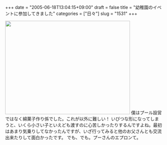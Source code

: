 +++
date = "2005-06-18T13:04:15+09:00"
draft = false
title = "幼稚園のイベントに参加してきました"
categories = ["日々"]
slug = "1531"
+++

<img src="http://ieiriblog.jugem.jp/?image=4192" width="400" height="300" alt="" class="pict" />
僕はプール設営ではなく綿菓子作り係でした。これが以外に難しい！
いびつな形になってしまうと、いくら小さい子といえども渡すのに心苦しかったりするんですよね。最初はあまり気乗りしてなかったんですが、いざ行ってみると他のお父さんとも交流出来たりして面白かったです。
でも、でも。プーさんのエプロンて。
